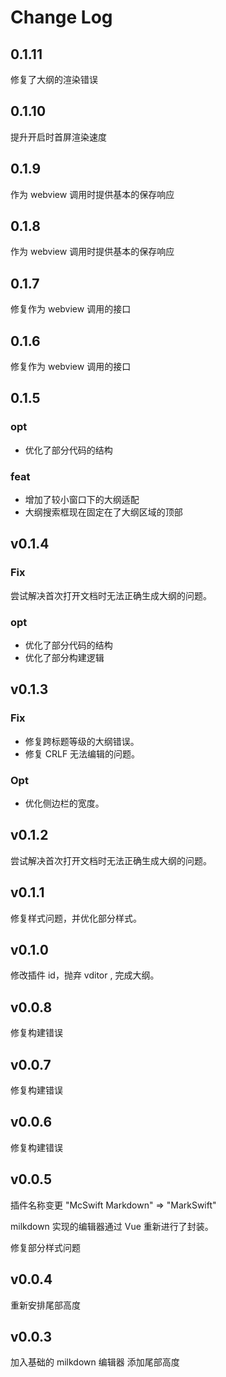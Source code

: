# Change Log

## 0.1.11

修复了大纲的渲染错误
## 0.1.10

提升开启时首屏渲染速度
## 0.1.9

作为 webview 调用时提供基本的保存响应
## 0.1.8

作为 webview 调用时提供基本的保存响应
## 0.1.7

修复作为 webview 调用的接口
## 0.1.6

修复作为 webview 调用的接口

## 0.1.5
### opt

- 优化了部分代码的结构
### feat

- 增加了较小窗口下的大纲适配
- 大纲搜索框现在固定在了大纲区域的顶部
## v0.1.4

### Fix

尝试解决首次打开文档时无法正确生成大纲的问题。

### opt

- 优化了部分代码的结构
- 优化了部分构建逻辑

## v0.1.3

### Fix

- 修复跨标题等级的大纲错误。
- 修复 CRLF 无法编辑的问题。

### Opt

- 优化侧边栏的宽度。

## v0.1.2

尝试解决首次打开文档时无法正确生成大纲的问题。

## v0.1.1

修复样式问题，并优化部分样式。

## v0.1.0

修改插件 id，抛弃 vditor , 完成大纲。

## v0.0.8

修复构建错误

## v0.0.7

修复构建错误

## v0.0.6

修复构建错误

## v0.0.5

插件名称变更 "McSwift Markdown" => "MarkSwift"

milkdown 实现的编辑器通过 Vue 重新进行了封装。

修复部分样式问题

## v0.0.4

重新安排尾部高度

## v0.0.3

加入基础的 milkdown 编辑器 添加尾部高度
